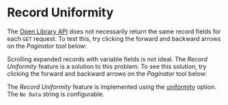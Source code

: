 # Record Uniformity

The [Open Library API](https://openlibrary.org/developers) does not necessarily return the same record fields for each `GET` request. To test this, try clicking the forward and backward arrows on the *Paginator* tool below:

<div id="no-uniformity-datalist" class="hh-data-list mt-4"></div>
<script>
  var options = DLBooks002.options('no-uniformity-datalist');
  options.contentMode.showTool = true;
  options.expand.value = true;
  options.processMode.showTool = true;
  options.queryParams.limit.default = 1;
  options.themeDefinition.name = 'shadowbox';
  new HHDataList(options);
</script>

Scrolling expanded records with variable fields is not ideal. The *Record Uniformity* feature is a solution to this problem. To see this solution, try clicking the forward and backward arrows on the *Paginator* tool below:

<div id="uniformity-datalist" class="hh-data-list mt-4"></div>
<script>
  var options = DLBooks002.options('uniformity-datalist');
  options.contentMode.showTool = true;
  options.expand.value = true;
  options.processMode.showTool = true;
  options.queryParams.limit.default = 1;
  options.themeDefinition.name = 'wheatgerm';
  options.uniformity.fieldValue = 'No Data';
  options.uniformity.value = true;
  new HHDataList(options);
</script>

The *Record Uniformity* feature is implemented using the [uniformity](/en/hhdatalist/v0.0.2/options/uniformity/) option. The `No Data` string is configurable.